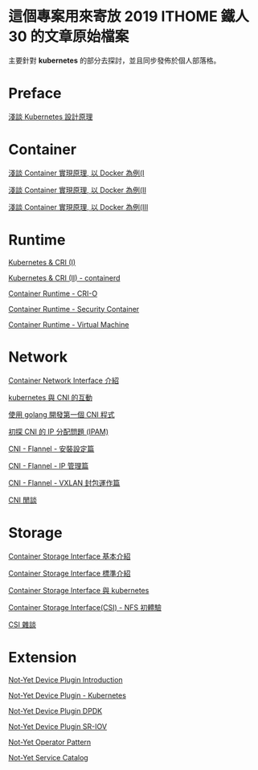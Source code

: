 這個專案用來寄放 2019 ITHOME 鐵人 30 的文章原始檔案
===================================================

主要針對 **kubernetes** 的部分去探討，並且同步發佈於個人部落格。

# Preface
[淺談 Kubernetes 設計原理](https://www.hwchiu.com/kubernetes-design.html)

# Container

[淺談 Container 實現原理, 以 Docker 為例(I](https://www.hwchiu.com/container-design-i.html)

[淺談 Container 實現原理, 以 Docker 為例(II](https://www.hwchiu.com/container-design-ii.html)

[淺談 Container 實現原理, 以 Docker 為例(III](https://www.hwchiu.com/container-design-iii.html)

# Runtime
[Kubernetes & CRI (I)](https://www.hwchiu.com/kubernetes-cri-i.html)

[Kubernetes & CRI (II) - containerd](https://www.hwchiu.com/kubernetes-cri-ii.html)

[Container Runtime - CRI-O](https://www.hwchiu.com/kubernetes-runtime-crio.html)

[Container Runtime - Security Container](https://www.hwchiu.com/container-runtime-security-container.html)

[Container Runtime - Virtual Machine](https://www.hwchiu.com/container-runtime-vm.html)

# Network
[Container Network Interface 介紹](https://www.hwchiu.com/cni.html)

[kubernetes 與 CNI 的互動](https://www.hwchiu.com/kubernetes-cni.html)

[使用 golang 開發第一個 CNI 程式](https://www.hwchiu.com/cni-golnag.html)

[初探 CNI 的 IP 分配問題 (IPAM)](https://www.hwchiu.com/cni-ipam.html)

[CNI - Flannel - 安裝設定篇](https://www.hwchiu.com/cni-flannel-i.html)

[CNI - Flannel - IP 管理篇](https://www.hwchiu.com/cni-flannel-ii.html)

[CNI - Flannel - VXLAN 封包運作篇](https://www.hwchiu.com/cni-flannel-iii.html)

[CNI 閒談](https://www.hwchiu.com/cni-experience.html)

# Storage 
[Container Storage Interface 基本介紹](https://www.hwchiu.com/csi.html)

[Container Storage Interface 標準介紹](https://www.hwchiu.com/csi-ii.html)

[Container Storage Interface 與 kubernetes](https://www.hwchiu.com/csi-k8s.html)

[Container Storage Interface(CSI) - NFS 初體驗](https://www.hwchiu.com/csi-nfs.html)

[CSI 雜談](https://www.hwchiu.com/csi-iii.html)


# Extension
[Not-Yet Device Plugin Introduction]()

[Not-Yet Device Plugin - Kubernetes]()

[Not-Yet Device Plugin DPDK]()

[Not-Yet Device Plugin SR-IOV]()

[Not-Yet Operator Pattern]()

[Not-Yet Service Catalog]()


